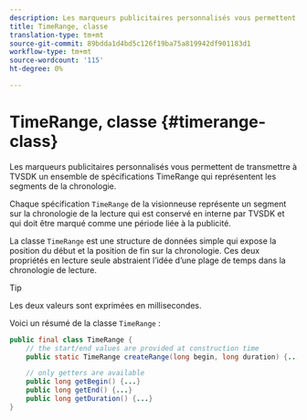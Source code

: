```yaml
---
description: Les marqueurs publicitaires personnalisés vous permettent de transmettre à TVSDK un ensemble de spécifications TimeRange qui représentent les segments de la chronologie.
title: TimeRange, classe
translation-type: tm+mt
source-git-commit: 89bdda1d4bd5c126f19ba75a819942df901183d1
workflow-type: tm+mt
source-wordcount: '115'
ht-degree: 0%

---
```



# TimeRange, classe {#timerange-class}

Les marqueurs publicitaires personnalisés vous permettent de transmettre à TVSDK un ensemble de spécifications TimeRange qui représentent les segments de la chronologie.

<!--<a id="section_42EB6D62627A424ABA250E3246EFEFC3"></a>-->

Chaque spécification `TimeRange` de la visionneuse représente un segment sur la chronologie de la lecture qui est conservé en interne par TVSDK et qui doit être marqué comme une période liée à la publicité.

La classe `TimeRange` est une structure de données simple qui expose la position du début et la position de fin sur la chronologie. Ces deux propriétés en lecture seule abstraient l’idée d’une plage de temps dans la chronologie de lecture.

>[!TIP]
>
>Les deux valeurs sont exprimées en millisecondes.

Voici un résumé de la classe `TimeRange` :

```java
public final class TimeRange {
    // the start/end values are provided at construction time
    public static TimeRange createRange(long begin, long duration) {...} 

    // only getters are available
    public long getBegin() {...} 
    public long getEnd() {...} 
    public long getDuration() {...}
}
```
